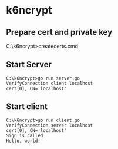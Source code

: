 # k6ncrypt
## Prepare cert and private key
C:\k6ncrypt>createcerts.cmd

## Start Server
```
C:\k6ncrypt>go run server.go
VerifyConnection client localhost
cert[0], CN='localhost'
```

## Start client
```
C:\k6ncrypt>go run client.go
VerifyConnection server localhost
cert[0], CN='localhost'
Sign is called
Hello, world!
```


